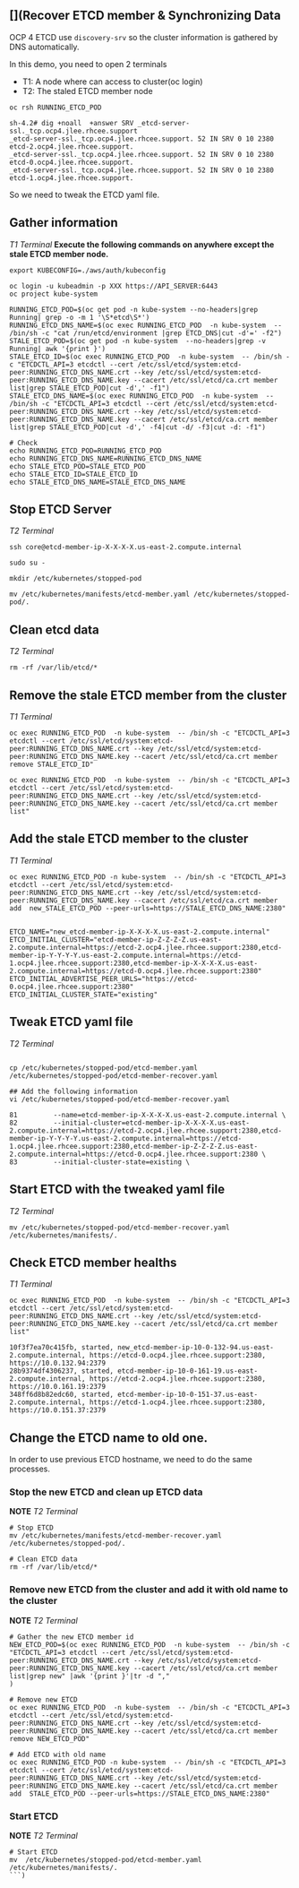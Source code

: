 [](Recover ETCD member & Synchronizing Data
-----------------------------------------

OCP 4 ETCD use `discovery-srv` so the cluster information is gathered by DNS automatically.

In this demo, you need to open 2 terminals
- T1: A node where can access to cluster(oc login)
- T2: The staled ETCD member node



```
oc rsh RUNNING_ETCD_POD 

sh-4.2# dig +noall  +answer SRV _etcd-server-ssl._tcp.ocp4.jlee.rhcee.support
_etcd-server-ssl._tcp.ocp4.jlee.rhcee.support. 52 IN SRV 0 10 2380 etcd-2.ocp4.jlee.rhcee.support.
_etcd-server-ssl._tcp.ocp4.jlee.rhcee.support. 52 IN SRV 0 10 2380 etcd-0.ocp4.jlee.rhcee.support.
_etcd-server-ssl._tcp.ocp4.jlee.rhcee.support. 52 IN SRV 0 10 2380 etcd-1.ocp4.jlee.rhcee.support.
```
So we need to tweak the ETCD yaml file.



## Gather information
*T1 Terminal*
**Execute the following commands on anywhere except the stale ETCD member node.**
```
export KUBECONFIG=./aws/auth/kubeconfig

oc login -u kubeadmin -p XXX https://API_SERVER:6443
oc project kube-system

RUNNING_ETCD_POD=$(oc get pod -n kube-system --no-headers|grep Running| grep -o -m 1 '\S*etcd\S*')
RUNNING_ETCD_DNS_NAME=$(oc exec RUNNING_ETCD_POD  -n kube-system  -- /bin/sh -c "cat /run/etcd/environment |grep ETCD_DNS|cut -d'=' -f2")
STALE_ETCD_POD=$(oc get pod -n kube-system  --no-headers|grep -v Running| awk '{print }')
STALE_ETCD_ID=$(oc exec RUNNING_ETCD_POD  -n kube-system  -- /bin/sh -c "ETCDCTL_API=3 etcdctl --cert /etc/ssl/etcd/system:etcd-peer:RUNNING_ETCD_DNS_NAME.crt --key /etc/ssl/etcd/system:etcd-peer:RUNNING_ETCD_DNS_NAME.key --cacert /etc/ssl/etcd/ca.crt member list|grep STALE_ETCD_POD|cut -d',' -f1")
STALE_ETCD_DNS_NAME=$(oc exec RUNNING_ETCD_POD  -n kube-system  -- /bin/sh -c "ETCDCTL_API=3 etcdctl --cert /etc/ssl/etcd/system:etcd-peer:RUNNING_ETCD_DNS_NAME.crt --key /etc/ssl/etcd/system:etcd-peer:RUNNING_ETCD_DNS_NAME.key --cacert /etc/ssl/etcd/ca.crt member list|grep STALE_ETCD_POD|cut -d',' -f4|cut -d/ -f3|cut -d: -f1")

# Check
echo RUNNING_ETCD_POD=RUNNING_ETCD_POD
echo RUNNING_ETCD_DNS_NAME=RUNNING_ETCD_DNS_NAME
echo STALE_ETCD_POD=STALE_ETCD_POD
echo STALE_ETCD_ID=STALE_ETCD_ID
echo STALE_ETCD_DNS_NAME=STALE_ETCD_DNS_NAME

```


## Stop ETCD Server
*T2 Terminal*

```
ssh core@etcd-member-ip-X-X-X-X.us-east-2.compute.internal

sudo su -

mkdir /etc/kubernetes/stopped-pod

mv /etc/kubernetes/manifests/etcd-member.yaml /etc/kubernetes/stopped-pod/.
```

## Clean etcd data
*T2 Terminal*
```
rm -rf /var/lib/etcd/*
```

## Remove the stale ETCD member from the cluster
*T1 Terminal*

```
oc exec RUNNING_ETCD_POD  -n kube-system  -- /bin/sh -c "ETCDCTL_API=3 etcdctl --cert /etc/ssl/etcd/system:etcd-peer:RUNNING_ETCD_DNS_NAME.crt --key /etc/ssl/etcd/system:etcd-peer:RUNNING_ETCD_DNS_NAME.key --cacert /etc/ssl/etcd/ca.crt member remove STALE_ETCD_ID"

oc exec RUNNING_ETCD_POD  -n kube-system  -- /bin/sh -c "ETCDCTL_API=3 etcdctl --cert /etc/ssl/etcd/system:etcd-peer:RUNNING_ETCD_DNS_NAME.crt --key /etc/ssl/etcd/system:etcd-peer:RUNNING_ETCD_DNS_NAME.key --cacert /etc/ssl/etcd/ca.crt member list"
```

## Add the stale ETCD member to the cluster
*T1 Terminal*
```
oc exec RUNNING_ETCD_POD -n kube-system  -- /bin/sh -c "ETCDCTL_API=3 etcdctl --cert /etc/ssl/etcd/system:etcd-peer:RUNNING_ETCD_DNS_NAME.crt --key /etc/ssl/etcd/system:etcd-peer:RUNNING_ETCD_DNS_NAME.key --cacert /etc/ssl/etcd/ca.crt member add  new_STALE_ETCD_POD --peer-urls=https://STALE_ETCD_DNS_NAME:2380"


ETCD_NAME="new_etcd-member-ip-X-X-X-X.us-east-2.compute.internal"
ETCD_INITIAL_CLUSTER="etcd-member-ip-Z-Z-Z-Z.us-east-2.compute.internal=https://etcd-2.ocp4.jlee.rhcee.support:2380,etcd-member-ip-Y-Y-Y-Y.us-east-2.compute.internal=https://etcd-1.ocp4.jlee.rhcee.support:2380,etcd-member-ip-X-X-X-X.us-east-2.compute.internal=https://etcd-0.ocp4.jlee.rhcee.support:2380"
ETCD_INITIAL_ADVERTISE_PEER_URLS="https://etcd-0.ocp4.jlee.rhcee.support:2380"
ETCD_INITIAL_CLUSTER_STATE="existing"
```


## Tweak ETCD yaml file
*T2 Terminal*

```

cp /etc/kubernetes/stopped-pod/etcd-member.yaml /etc/kubernetes/stopped-pod/etcd-member-recover.yaml

## Add the following information
vi /etc/kubernetes/stopped-pod/etcd-member-recover.yaml

81         --name=etcd-member-ip-X-X-X-X.us-east-2.compute.internal \
82         --initial-cluster=etcd-member-ip-X-X-X-X.us-east-2.compute.internal=https://etcd-2.ocp4.jlee.rhcee.support:2380,etcd-member-ip-Y-Y-Y-Y.us-east-2.compute.internal=https://etcd-1.ocp4.jlee.rhcee.support:2380,etcd-member-ip-Z-Z-Z-Z.us-east-2.compute.internal=https://etcd-0.ocp4.jlee.rhcee.support:2380 \
83         --initial-cluster-state=existing \

```

## Start ETCD with the tweaked yaml file
*T2 Terminal*
```
mv /etc/kubernetes/stopped-pod/etcd-member-recover.yaml /etc/kubernetes/manifests/.
```

## Check ETCD member healths
*T1 Terminal*
```
oc exec RUNNING_ETCD_POD  -n kube-system  -- /bin/sh -c "ETCDCTL_API=3 etcdctl --cert /etc/ssl/etcd/system:etcd-peer:RUNNING_ETCD_DNS_NAME.crt --key /etc/ssl/etcd/system:etcd-peer:RUNNING_ETCD_DNS_NAME.key --cacert /etc/ssl/etcd/ca.crt member list"

10f3f7ea70c415fb, started, new_etcd-member-ip-10-0-132-94.us-east-2.compute.internal, https://etcd-0.ocp4.jlee.rhcee.support:2380, https://10.0.132.94:2379
28b9374df4306237, started, etcd-member-ip-10-0-161-19.us-east-2.compute.internal, https://etcd-2.ocp4.jlee.rhcee.support:2380, https://10.0.161.19:2379
348ff6d8b82edc60, started, etcd-member-ip-10-0-151-37.us-east-2.compute.internal, https://etcd-1.ocp4.jlee.rhcee.support:2380, https://10.0.151.37:2379
```


## Change the ETCD name to old one.
In order to use previous ETCD hostname, we need to do the same processes.

### Stop the new ETCD and clean up ETCD data
**NOTE**
*T2 Terminal*

```
# Stop ETCD
mv /etc/kubernetes/manifests/etcd-member-recover.yaml /etc/kubernetes/stopped-pod/.

# Clean ETCD data
rm -rf /var/lib/etcd/*
```

### Remove new ETCD from the cluster and add it with old name to the cluster
**NOTE**
*T2 Terminal*
```
# Gather the new ETCD member id
NEW_ETCD_POD=$(oc exec RUNNING_ETCD_POD  -n kube-system  -- /bin/sh -c "ETCDCTL_API=3 etcdctl --cert /etc/ssl/etcd/system:etcd-peer:RUNNING_ETCD_DNS_NAME.crt --key /etc/ssl/etcd/system:etcd-peer:RUNNING_ETCD_DNS_NAME.key --cacert /etc/ssl/etcd/ca.crt member list|grep new" |awk '{print }'|tr -d ","
)

# Remove new ETCD
oc exec RUNNING_ETCD_POD  -n kube-system  -- /bin/sh -c "ETCDCTL_API=3 etcdctl --cert /etc/ssl/etcd/system:etcd-peer:RUNNING_ETCD_DNS_NAME.crt --key /etc/ssl/etcd/system:etcd-peer:RUNNING_ETCD_DNS_NAME.key --cacert /etc/ssl/etcd/ca.crt member remove NEW_ETCD_POD"

# Add ETCD with old name
oc exec RUNNING_ETCD_POD -n kube-system  -- /bin/sh -c "ETCDCTL_API=3 etcdctl --cert /etc/ssl/etcd/system:etcd-peer:RUNNING_ETCD_DNS_NAME.crt --key /etc/ssl/etcd/system:etcd-peer:RUNNING_ETCD_DNS_NAME.key --cacert /etc/ssl/etcd/ca.crt member add  STALE_ETCD_POD --peer-urls=https://STALE_ETCD_DNS_NAME:2380"
```


### Start ETCD
**NOTE**
*T2 Terminal*

```
# Start ETCD
mv  /etc/kubernetes/stopped-pod/etcd-member.yaml /etc/kubernetes/manifests/.
```)